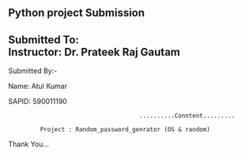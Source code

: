  Python  project Submission
 --------------------------
 Submitted To:                                                             
 Instructor: Dr. Prateek Raj Gautam
 ----------------------------------
 Submitted By:-
 
 Name: Atul Kumar
 
 SAPID: 590011190

                                         ..........Conntent.........

             Project : Random_password_genrator (OS & random)


Thank You...
